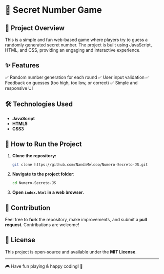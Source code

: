 # 🎯 Secret Number Game

## 📌 Project Overview
This is a simple and fun web-based game where players try to guess a randomly generated secret number. The project is built using JavaScript, HTML, and CSS, providing an engaging and interactive experience.

## ✨ Features
✅ Random number generation for each round
✅ User input validation
✅ Feedback on guesses (too high, too low, or correct)
✅ Simple and responsive UI

## 🛠️ Technologies Used
- **JavaScript**
- **HTML5**
- **CSS3**

## 🚀 How to Run the Project
1. **Clone the repository:**
   ```sh
   git clone https://github.com/NandaMelooo/Numero-Secreto-JS.git
   ```
2. **Navigate to the project folder:**
   ```sh
   cd Numero-Secreto-JS
   ```
3. **Open `index.html` in a web browser.**

## 🤝 Contribution
Feel free to **fork** the repository, make improvements, and submit a **pull request**. Contributions are welcome!

## 📜 License
This project is open-source and available under the **MIT License**.

---

🎮 Have fun playing & happy coding! 🚀

